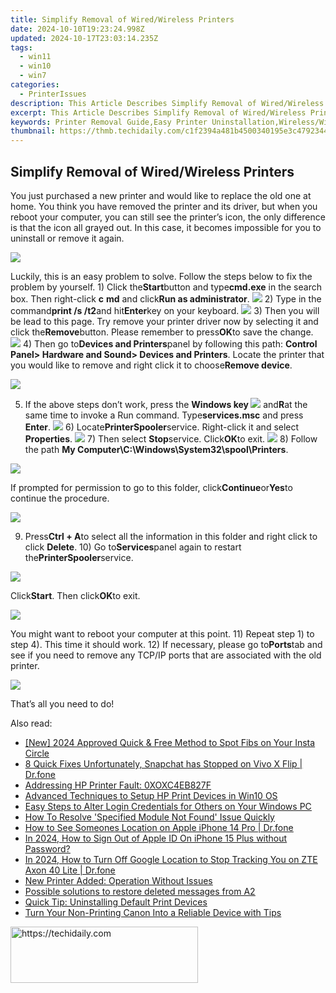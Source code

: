 ```yaml
---
title: Simplify Removal of Wired/Wireless Printers
date: 2024-10-10T19:23:24.998Z
updated: 2024-10-17T23:03:14.235Z
tags:
  - win11
  - win10
  - win7
categories:
  - PrinterIssues
description: This Article Describes Simplify Removal of Wired/Wireless Printers
excerpt: This Article Describes Simplify Removal of Wired/Wireless Printers
keywords: Printer Removal Guide,Easy Printer Uninstallation,Wireless/Wired Printer Disconnect,Printer Deinstallation Steps,Removing Printers From PC/Mac,Wireless Printer Uninstallation Tips,Network Printer Disconnection Guide
thumbnail: https://thmb.techidaily.com/c1f2394a481b4500340195e3c4792344b150afff1dec50e97267f5b7542797ed.jpeg
---
```


## Simplify Removal of Wired/Wireless Printers

You just purchased a new printer and would like to replace the old one at home. You think you have removed the printer and its driver, but when you reboot your computer, you can still see the printer’s icon, the only difference is that the icon all grayed out. In this case, it becomes impossible for you to uninstall or remove it again.

![](https://images.drivereasy.com/wp-content/uploads/2016/08/printer-grey-out.png)

Luckily, this is an easy problem to solve. Follow the steps below to fix the problem by yourself. 1) Click the**Start**button and type**cmd.exe** in the search box. Then right-click **c** **md** and click**Run as administrator**. ![](https://images.drivereasy.com/wp-content/uploads/2016/08/run-ad-administrator.jpg) 2) Type in the command**print /s /t2**and hit**Enter**key on your keyboard. ![](https://images.drivereasy.com/wp-content/uploads/2016/08/printui-s-t2.png) 3) Then you will be lead to this page. Try remove your printer driver now by selecting it and click the**Remove**button. Please remember to press**OK**to save the change. ![](https://images.drivereasy.com/wp-content/uploads/2016/08/remove-printer.jpg) 4) Then go to**Devices and Printers**panel by following this path: **Control Panel> Hardware and Sound> Devices and Printers**. Locate the printer that you would like to remove and right click it to choose**Remove device**.

![](https://images.drivereasy.com/wp-content/uploads/2016/08/remove-device.jpg)

5) If the above steps don’t work, press the   **Windows key ![](https://images.drivereasy.com/wp-content/uploads/2016/08/windows-key.png)** and**R**at the same time to invoke a Run command. Type**services.msc** and press **Enter**. ![](https://images.drivereasy.com/wp-content/uploads/2016/08/services-msc-in-run.png) 6) Locate**PrinterSpooler**service. Right-click it and select **Properties**. ![](https://images.drivereasy.com/wp-content/uploads/2016/08/printerspooler-service.jpg) 7) Then select **Stop**service. Click**OK**to exit. ![](https://images.drivereasy.com/wp-content/uploads/2016/08/stop-printer-service.png) 8) Follow the path **My Computer\\C:\\Windows\\System32\\spool\\Printers**.

![](https://images.drivereasy.com/wp-content/uploads/2016/08/printer-folder-600x281.jpg)

If prompted for permission to go to this folder, click**Continue**or**Yes**to continue the procedure.

![](https://images.drivereasy.com/wp-content/uploads/2016/08/img_57b4334888efa.png)

9) Press**Ctrl + A**to select all the information in this folder and right click to click **Delete**. 10) Go to**Services**panel again to restart the**PrinterSpooler**service.

![](https://images.drivereasy.com/wp-content/uploads/2016/08/printer-service-restart.jpg)

Click**Start**. Then click**OK**to exit.

![](https://images.drivereasy.com/wp-content/uploads/2016/08/restart-services-printer.png)

You might want to reboot your computer at this point. 11) Repeat step 1) to step 4). This time it should work. 12) If necessary, please go to**Ports**tab and see if you need to remove any TCP/IP ports that are associated with the old printer.

![](https://images.drivereasy.com/wp-content/uploads/2016/08/remove-port.jpg)

That’s all you need to do!

<ins class="adsbygoogle"
     style="display:block"
     data-ad-format="autorelaxed"
     data-ad-client="ca-pub-7571918770474297"
     data-ad-slot="1223367746"></ins>

<ins class="adsbygoogle"
     style="display:block"
     data-ad-client="ca-pub-7571918770474297"
     data-ad-slot="8358498916"
     data-ad-format="auto"
     data-full-width-responsive="true"></ins>

<span class="atpl-alsoreadstyle">Also read:</span>
<div><ul>
<li><a href="https://instagram-clips.techidaily.com/new-2024-approved-quick-and-free-method-to-spot-fibs-on-your-insta-circle/"><u>[New] 2024 Approved Quick & Free Method to Spot Fibs on Your Insta Circle</u></a></li>
<li><a href="https://howto.techidaily.com/8-quick-fixes-unfortunately-snapchat-has-stopped-on-vivo-x-flip-drfone-by-drfone-fix-android-problems-fix-android-problems/"><u>8 Quick Fixes Unfortunately, Snapchat has Stopped on Vivo X Flip | Dr.fone</u></a></li>
<li><a href="https://printer-issues.techidaily.com/addressing-hp-printer-fault-0xoxc4eb827f/"><u>Addressing HP Printer Fault: 0XOXC4EB827F</u></a></li>
<li><a href="https://printer-issues.techidaily.com/advanced-techniques-to-setup-hp-print-devices-in-win10-os/"><u>Advanced Techniques to Setup HP Print Devices in Win10 OS</u></a></li>
<li><a href="https://tech-renaissance.techidaily.com/easy-steps-to-alter-login-credentials-for-others-on-your-windows-pc/"><u>Easy Steps to Alter Login Credentials for Others on Your Windows PC</u></a></li>
<li><a href="https://common-error.techidaily.com/how-to-resolve-specified-module-not-found-issue-quickly/"><u>How To Resolve 'Specified Module Not Found' Issue Quickly</u></a></li>
<li><a href="https://iphone-location.techidaily.com/how-to-see-someones-location-on-apple-iphone-14-pro-drfone-by-drfone-virtual-ios/"><u>How to See Someones Location on Apple iPhone 14 Pro | Dr.fone</u></a></li>
<li><a href="https://apple-account.techidaily.com/in-2024-how-to-sign-out-of-apple-id-on-iphone-15-plus-without-password-by-drfone-ios/"><u>In 2024, How to Sign Out of Apple ID On iPhone 15 Plus without Password?</u></a></li>
<li><a href="https://android-location-track.techidaily.com/in-2024-how-to-turn-off-google-location-to-stop-tracking-you-on-zte-axon-40-lite-drfone-by-drfone-virtual-android/"><u>In 2024, How to Turn Off Google Location to Stop Tracking You on ZTE Axon 40 Lite | Dr.fone</u></a></li>
<li><a href="https://printer-issues.techidaily.com/new-printer-added-operation-without-issues/"><u>New Printer Added: Operation Without Issues</u></a></li>
<li><a href="https://review-topics.techidaily.com/possible-solutions-to-restore-deleted-messages-from-a2-by-fonelab-android-recover-messages/"><u>Possible solutions to restore deleted messages from A2</u></a></li>
<li><a href="https://printer-issues.techidaily.com/quick-tip-uninstalling-default-print-devices/"><u>Quick Tip: Uninstalling Default Print Devices</u></a></li>
<li><a href="https://printer-issues.techidaily.com/turn-your-non-printing-canon-into-a-reliable-device-with-tips/"><u>Turn Your Non-Printing Canon Into a Reliable Device with Tips</u></a></li>
</ul></div>

<!-- affiliate ads begin -->
<a href="https://aligracehair.sjv.io/c/5597632/1902319/19272" target="_top" id="1902319">
  <img src="//a.impactradius-go.com/display-ad/19272-1902319" border="0" alt="https://techidaily.com" width="300" height="90"/>
</a>
<img height="0" width="0" src="https://aligracehair.sjv.io/i/5597632/1902319/19272" style="position:absolute;visibility:hidden;" border="0" />
<!-- affiliate ads end -->

